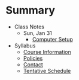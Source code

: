 # Summary
* Class Notes
    * Sun, Jan 31
        * [Computer Setup](notes/tools/setup.md)
* Syllabus
  * [Course Information](syllabus/course-information.md)
  * [Policies](syllabus/policies.md)
  * [Contact](syllabus/contact.md)
  * [Tentative Schedule](syllabus/schedule.md)
